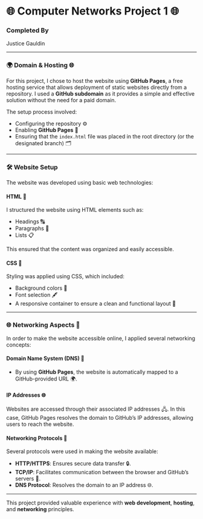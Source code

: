 # 🌐 **Computer Networks Project 1** 🌐

###  **Completed By**
Justice Gauldin

---

### 🌍 **Domain & Hosting** 🌐
For this project, I chose to host the website using **GitHub Pages**, a free hosting service that allows deployment of static websites directly from a repository. I used a **GitHub subdomain** as it provides a simple and effective solution without the need for a paid domain.

The setup process involved:
- Configuring the repository ⚙️
- Enabling **GitHub Pages** 🔧
- Ensuring that the `index.html` file was placed in the root directory (or the designated branch) 🗂️

---

### 🛠️ **Website Setup** 
The website was developed using basic web technologies:

#### **HTML** 📝
I structured the website using HTML elements such as:
- Headings 🔠
- Paragraphs 📜
- Lists 📋

This ensured that the content was organized and easily accessible.

#### **CSS** 🎨
Styling was applied using CSS, which included:
- Background colors 🎨
- Font selection 🖋️
- A responsive container to ensure a clean and functional layout 📱

---

### 🌐 **Networking Aspects** 📡
In order to make the website accessible online, I applied several networking concepts:

#### **Domain Name System (DNS)** 📡
- By using **GitHub Pages**, the website is automatically mapped to a GitHub-provided URL 🌍.

#### **IP Addresses** 🌐
Websites are accessed through their associated IP addresses 🖧. In this case, GitHub Pages resolves the domain to GitHub’s IP addresses, allowing users to reach the website.

#### **Networking Protocols** 📶
Several protocols were used in making the website available:
- **HTTP/HTTPS**: Ensures secure data transfer 🔒.
- **TCP/IP**: Facilitates communication between the browser and GitHub’s servers 🔄.
- **DNS Protocol**: Resolves the domain to an IP address 🌐.

---

This project provided valuable experience with **web development**, **hosting**, and **networking** principles.

